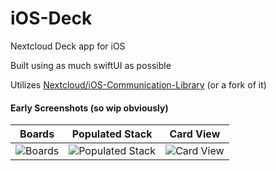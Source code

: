 # iOS-Deck
Nextcloud Deck app for iOS

Built using as much swiftUI as possible

Utilizes [Nextcloud/iOS-Communication-Library](https://github.com/nextcloud/ios-communication-library) (or a fork of it)

#### Early Screenshots (so wip obviously)
Boards                     |  Populated Stack              | Card View          |
:-------------------------:|:-------------------------:|:-------------------------:
![Boards](./Assets/Screenshots/boards.PNG "Boards") | ![Populated Stack](./Assets/Screenshots/stack.w.cards.PNG "Populated Stack") | ![Card View](./Assets/Screenshots/card.PNG "Card View") 
